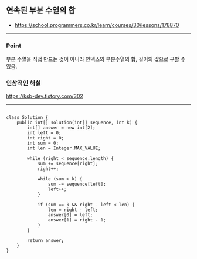 ## 연속된 부분 수열의 합
- https://school.programmers.co.kr/learn/courses/30/lessons/178870
---

### Point
부분 수열을 직접 만드는 것이 아니라 인덱스와 부분수열의 합, 길이의 값으로 구할 수 있음.

### 인상적인 해설
https://ksb-dev.tistory.com/302

---

```

class Solution {
    public int[] solution(int[] sequence, int k) {
        int[] answer = new int[2];
        int left = 0;
        int right = 0;
        int sum = 0;
        int len = Integer.MAX_VALUE;

        while (right < sequence.length) {
            sum += sequence[right];
            right++;

            while (sum > k) {
                sum -= sequence[left];
                left++;
            }

            if (sum == k && right - left < len) {
                len = right - left;
                answer[0] = left;
                answer[1] = right - 1;
            }
        }

        return answer;
    }
}
```